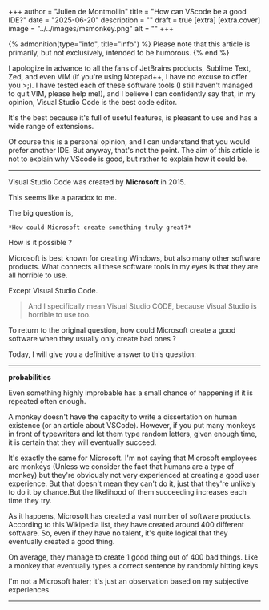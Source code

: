 +++
author = "Julien  de Montmollin"
title = "How can VScode be a good IDE?"
date = "2025-06-20"
description = ""
draft = true
[extra]
[extra.cover]
image = "../../images/msmonkey.png"
alt = ""
+++

{% admonition(type="info", title="info") %}
Please note that this article is primarily, but not exclusively, intended to be humorous.
{% end %}

I apologize in advance to all the fans of JetBrains products, Sublime Text, Zed, and even VIM (if you're using Notepad++, I have no excuse to offer you >;). I have tested each of these software tools (I still haven't managed to quit VIM, please help me!), and I believe I can confidently say that, in my opinion, Visual Studio Code is the best code editor. 

It's the best because it's full of useful features, is pleasant to use and has a wide range of extensions. 

Of course this is a personal opinion, and I can understand that you would prefer another IDE. But anyway, that's not the point. The aim of this article is not to explain why VScode is good, but rather to explain how it could be.

--- 

Visual Studio Code was created by __Microsoft__ in 2015. 

This seems like a paradox to me.

The big question is, 
```
*How could Microsoft create something truly great?*
```
How is it possible ?

Microsoft is best known for creating Windows, but also many other software products. What connects all these software tools in my eyes is that they are all horrible to use.

Except Visual Studio Code. 
> And I specifically mean Visual Studio CODE, because Visual Studio is horrible to use too.

To return to the original question, how could Microsoft create a good software when they usually only create bad ones ?

Today, I will give you a definitive answer to this question:

---

**probabilities**

Even something highly improbable has a small chance of happening if it is repeated often enough.

A monkey doesn't have the capacity to write a dissertation on human existence (or an article about VSCode). However, if you put many monkeys in front of typewriters and let them type random letters, given enough time, it is certain that they will eventually succeed.

It's exactly the same for Microsoft. I'm not saying that Microsoft employees are monkeys (Unless we consider the fact that humans are a type of monkey) but they're obviously not very experienced at creating a good user experience. But that doesn't mean they can't do it, just that they're unlikely to do it by chance.But the likelihood of them succeeding increases each time they try.

As it happens, Microsoft has created a vast number of software products. According to this Wikipedia list, they have created around 400 different software. So, even if they have no talent, it's quite logical that they eventually created a good thing. 

On average, they manage to create 1 good thing out of 400 bad things. Like a monkey that eventually types a correct sentence by randomly hitting keys.

I'm not a Microsoft hater; it's just an observation based on my subjective experiences.

---
